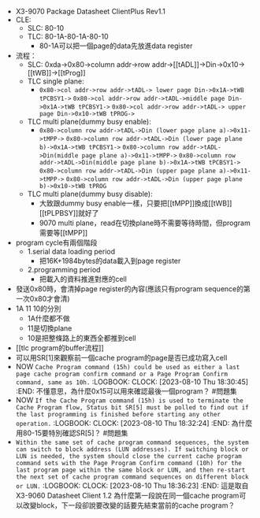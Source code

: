 - X3-9070 Package Datasheet ClientPlus Rev1.1
- CLE:
	- SLC: 80-10
	- TLC: 80-1A-80-1A-80-10
		- 80-1A可以把一個page的data先放進data register
- 流程：
	- SLC: 0xda->0x80->column addr->row addr->[[tADL]]->Din->0x10->[[tWB]]->[[tProg]]
	- TLC single plane:
		- `0x80->col addr->row addr->tADL-> lower page Din->0x1A->tWB tPCBSY1->`
		  `0x80->col addr->row addr->tADL->middle page Din->0x1A->tWB tPCBSY1->`
		  `0x80->col addr->row addr->tADL-> upper page Din->0x10->tWB tPROG->`
	- TLC multi plane(dummy busy enable):
		- `0x80->column row addr->tADL->Din (lower page plane a)->0x11->tMPP->`
		  `0x80->column row addr->tADL->Din (lower page plane b)->0x1A->tWB tPCBSY1->`
		  `0x80->column row addr->tADL->Din(middle page plane a)->0x11->tMPP->`
		  `0x80->column row addr->tADL->Din(middle page plane b)->0x1A->tWB tPCBSY1->`
		  `0x80->column row addr->tADL->Din (upper page plane a)->0x11->tMPP->`
		  `0x80->column row addr->tADL->Din (upper page plane b)->0x10->tWB tPROG`
	- TLC multi plane(dummy busy disable):
		- 大致跟dummy busy enable一樣，只要把[[tMPP]]換成[[tWB]] [[tPLPBSY]]就好了
		- 9070 multi plane，read在切換plane時不需要等待時間，但program需要等[[tMPP]]
- program cycle有兩個階段
	- 1.serial data loading period
		- 把16K+1984bytes的data載入到page register
	- 2.programming period
		- 把載入的資料推進對應的cell
- 發送0x80時，會清掉page register的內容(應該只有program sequence的第一次0x80才會清)
- 1A 11 10的分別
	- 1A什麼都不做
	- 11是切換plane
	- 10是把整條路上的東西全都推到cell
- [[tlc program的buffer流程]]
- 可以用SR[1]來觀察前一個cache program的page是否已成功寫入cell
- NOW `Cache Program command (15h) could be used as either a last page cache program confirm command or a Page Program Confirm command, same as 10h.` 
  :LOGBOOK:
  CLOCK: [2023-08-10 Thu 18:30:45]
  :END:
  不懂意思，為什麼0x15可以用來確認最後一個program？ #問題集
- NOW `If the Cache Program command (15h) is used to terminate the Cache Program flow, Status bit SR[5] must be polled to find out if the last programming is finished before starting any other operation.` 
  :LOGBOOK:
  CLOCK: [2023-08-10 Thu 18:32:24]
  :END:
  為什麼用80-15要特別確認SR[5]？ #問題集
- `Within the same set of cache program command sequences, the system can switch to block address (LUN addresses). If switching block or LUN is needed, the system should close the current cache program command sets with the Page Program Confirm command (10h) for the last program page within the same block or LUN, and then re-start the next set of cache program command sequences on different block or LUN.`
  :LOGBOOK:
  CLOCK: [2023-08-10 Thu 18:36:23]
  :END:
  這是取自X3-9060 Datasheet Client 1.2 
  為什麼第一段說在同一個cache program可以改變block，下一段卻說要改變的話要先結束當前的cache program？